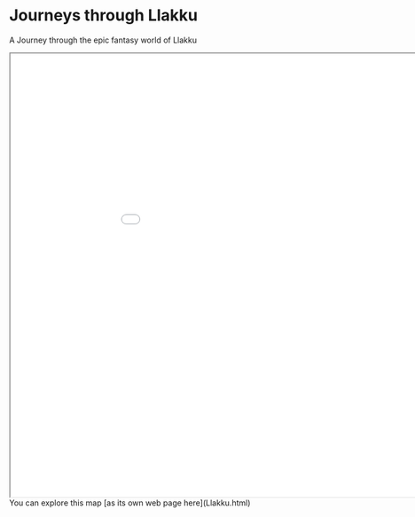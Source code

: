 # Journeys through Llakku
A Journey through the epic fantasy world of Llakku

<iframe src="Llakku.html" height="800" width="1000"></iframe>
You can explore this map [as its own web page here](Llakku.html)
